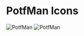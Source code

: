 # PotfMan Icons
![PotfMan](https://raw.githubusercontent.com/potfman/icons/main/32/normal.png)
![PotfMan](https://raw.githubusercontent.com/potfman/icons/main/32/casual.png)
